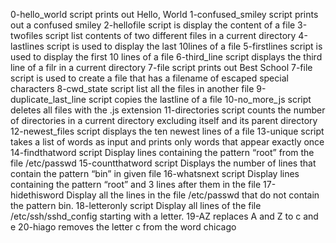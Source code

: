 0-hello_world script prints out Hello, World
1-confused_smiley script prints out a confused smiley
2-hellofile script is display the content of a file
3-twofiles script list contents of two different files in a current directory
 4-lastlines script is used to display the last 10lines of a file
5-firstlines script is used to display the first 10 lines of a file
6-third_line script displays the third line of a filr in a current directory
 7-file script prints out Best School
7-file script is used to create a file that has a filename of escaped special characters
8-cwd_state script list all the files in another file
9-duplicate_last_line script copies the lastline of a file
10-no_more_js script deletes all files with the .js extension
11-directories script counts the number of directories in a current directory excluding itself and its parent directory
12-newest_files script displays the ten newest lines of a file
13-unique script takes a list of words as input and prints only words that appear exactly once
14-findthatword script Display lines containing the pattern “root” from the file /etc/passwd
15-countthatword script Displays the number of lines that contain the pattern “bin” in given file
16-whatsnext script Display lines containing the pattern “root” and 3 lines after them in the file
17-hidethisword Display all the lines in the file /etc/passwd that do not contain the pattern bin.
18-letteronly script Display all lines of the file /etc/ssh/sshd_config starting with a letter.
19-AZ replaces A and Z to c and e
20-hiago removes the letter c from the word chicago

